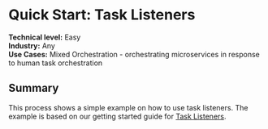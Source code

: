 # Quick Start: Task Listeners
**Technical level:** Easy
<br>
**Industry:** Any
<br>
**Use Cases:** Mixed Orchestration - orchestrating microservices in response to human task orchestration

## Summary

This process shows a simple example on how to use task listeners. The example is based on our getting started guide for [Task Listeners](https://docs.camunda.io/docs/guides/user-task-listener/).